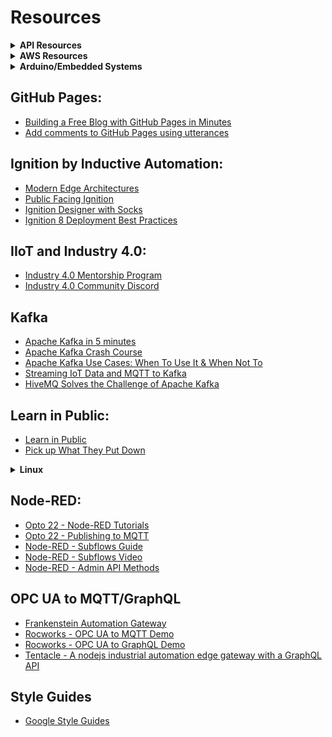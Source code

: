 # Resources

<details>
 <summary><strong>API Resources</strong></summary>
 
 - [freeCodeCamp - What is an API](https://youtu.be/GZvSYJDk-us)
 - [freeCodeCamp - Webhooks for Beginners](https://youtu.be/41NOoEz3Tzc)
 - [freeCodeCamp - GraphQL Full Course](https://youtu.be/ed8SzALpx1Q)
 - [How to GraphQL](https://www.howtographql.com/)
 - [Designing in RESTful web service](https://forum.inductiveautomation.com/t/designing-in-restful-web-service/44461/2)
 - [REST API Security Essentials](https://restfulapi.net/security-essentials/)
 - [How To Expose Your Local Host URL as a Public URL](https://betterprogramming.pub/how-to-expose-your-local-host-url-as-a-public-url-30ea4ff79c0e)
</details>

<details>
 <summary><strong>AWS Resources</strong></summary>
 
  - [AWS Skill Builder](https://explore.skillbuilder.aws/)
</details>

<details>
 <summary><strong>Arduino/Embedded Systems</strong></summary>
 
- [Arduino Tutorial: Machine Automation with Arduino](https://www.airpair.com/arduino/posts/machine-automation-with-arduino)
- [PlatformIO IDE - Getting Started](https://docs.platformio.org/en/latest//integration/ide/pioide.html?utm_source=platformio&utm_medium=piohome)
- [PlatformIO for Arduino, ESP8266, and ESP32 Tutorial - YouTube](https://www.youtube.com/watch?v=0poh_2rBq7E)
- [Making Embedded Systems - Book](https://www.amazon.ca/Making-Embedded-Systems-Patterns-Software-ebook/dp/B005ZTO0LG/ref=tmm_kin_swatch_0?_encoding=UTF8&qid=1636476028&sr=1-1)
- [Controllino](https://www.controllino.com/)
- [ProductivityOpen Controllers](https://www.automationdirect.com/adc/shopping/catalog/programmable_controllers/open_source_controllers_(arduino-compatible)/productivityopen_(arduino-compatible)#sort=undefined%20asc&start=0)
- [Productivity Open - ACC Automation Series](https://accautomation.ca/series/productivity-open-arduino-compatible-industrial-controller/)
- [P1AM-100 Forum](https://community.automationdirect.com/s/topic/0TO3u0000009OgnGAE/p1am100)
- [P1AM - Facts Engineering Page](https://facts-engineering.github.io/)
- [GitHub - P1AM - Facts Engineer](https://github.com/facts-engineering/P1AM)
- [embeddedartistry](https://embeddedartistry.com/)
</details>

## GitHub Pages:
- [Building a Free Blog with GitHub Pages in Minutes](https://chadbaldwin.net/2021/03/14/how-to-build-a-sql-blog.html)
- [Add comments to GitHub Pages using utterances](https://github.com/utterance/utterances)

## Ignition by Inductive Automation:
- [Modern Edge Architectures](https://jarautomation.io/blog/posts/2021-01-25-modern-edge-architectures)
- [Public Facing Ignition](https://jarautomation.io/blog/posts/2019-06-09-public-facing-ignition/)
- [Ignition Designer with Socks](https://jarautomation.io/blog/posts/2019-07-21-ignition-designer-with-socks/)
- [Ignition 8 Deployment Best Practices](https://s3.amazonaws.com/files.inductiveautomation.com/s3fs-production/test_folder/Ignition8-Deployment-BestPractices-06-30-21.pdf?VersionId=W07ZvLo._gn1RY8adu8BQplNX3zTN_HT)

## IIoT and Industry 4.0:
- [Industry 4.0 Mentorship Program](https://www.iiot.university/mentorship-program)
- [Industry 4.0 Community Discord](https://www.iiot.university/discord)

## Kafka
- [Apache Kafka in 5 minutes](https://www.youtube.com/watch?v=PzPXRmVHMxI)
- [Apache Kafka Crash Course](https://www.youtube.com/watch?v=R873BlNVUB4&t=8s)
- [Apache Kafka Use Cases: When To Use It & When Not To](https://www.upsolver.com/blog/apache-kafka-use-cases-when-to-use-not)
- [Streaming IoT Data and MQTT to Kafka](https://www.hivemq.com/blog/streaming-iot-data-and-mqtt-messages-to-apache-kafka/)
- [HiveMQ Solves the Challenge of Apache Kafka](https://www.hivemq.com/news/apache-kafka-iot-data-streams/)

## Learn in Public:
- [Learn in Public](https://www.swyx.io/learn-in-public/)
- [Pick up What They Put Down](https://www.swyx.io/puwtpd/)


<details>
 <summary><strong>Linux</strong></summary>
  
- [How to Set Up and Use LXD on Ubuntu 18.04](https://www.digitalocean.com/community/tutorials/how-to-set-up-and-use-lxd-on-ubuntu-18-04)
</details>

## Node-RED:
- [Opto 22 - Node-RED Tutorials](https://youtube.com/playlist?list=PLKYvTRORAnx6a9tETvF95o35mykuysuOw)
- [Opto 22 - Publishing to MQTT](http://documents.opto22.com/2235_OptoTutorial_Publishing_to_MQTT.pdf)
- [Node-RED - Subflows Guide](https://nodered.org/docs/user-guide/editor/workspace/subflows)
- [Node-RED - Subflows Video](https://www.youtube.com/watch?v=zdDdBG_zuLU)
- [Node-RED - Admin API Methods](https://nodered.org/docs/api/admin/methods/)

## OPC UA to MQTT/GraphQL
- [Frankenstein Automation Gateway](https://github.com/vogler75/automation-gateway)
- [Rocworks - OPC UA to MQTT Demo](https://www.youtube.com/watch?v=3sw-6zmcNAQ)
- [Rocworks - OPC UA to GraphQL Demo](https://www.youtube.com/watch?v=QGAoshjhHDc)
- [Tentacle - A nodejs industrial automation edge gateway with a GraphQL API](https://github.com/joyja/tentacle)

## Style Guides
- [Google Style Guides](https://google.github.io/styleguide/)
